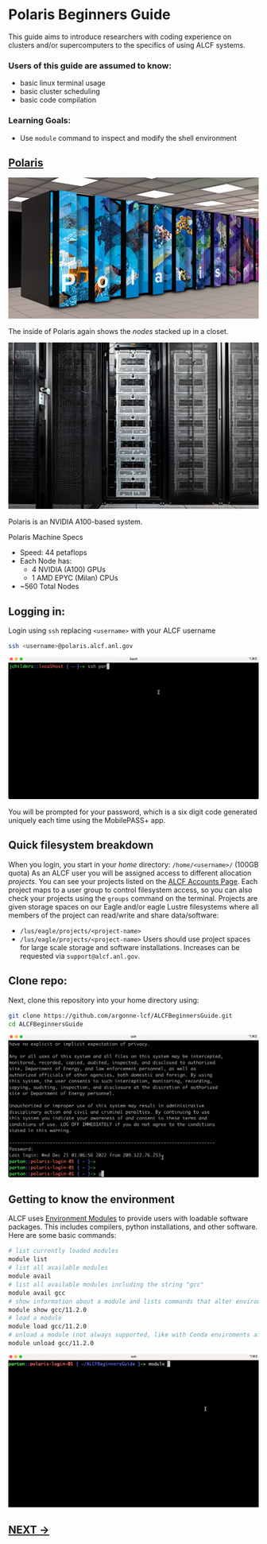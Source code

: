 # Polaris Beginners Guide

This guide aims to introduce researchers with coding experience on clusters and/or supercomputers to the specifics of using ALCF systems.

### Users of this guide are assumed to know:
* basic linux terminal usage
* basic cluster scheduling
* basic code compilation
### Learning Goals:
* Use `module` command to inspect and modify the shell environment


## [Polaris](https://www.alcf.anl.gov/polaris)

![Polaris](media/polaris.jpg)

The inside of Polaris again shows the _nodes_ stacked up in a closet.

![Polaris-rack](media/polaris1.jpg)

Polaris is an NVIDIA A100-based system.

Polaris Machine Specs
* Speed: 44 petaflops
* Each Node has:
  * 4 NVIDIA (A100) GPUs
  * 1 AMD EPYC (Milan) CPUs
* ~560 Total Nodes


## Logging in:

Login using `ssh` replacing `<username>` with your ALCF username
```bash
ssh <username>@polaris.alcf.anl.gov
```

![login](media/polaris_login.gif)

You will be prompted for your password, which is a six digit code generated uniquely each time using the MobilePASS+ app. 

## Quick filesystem breakdown

When you login, you start in your _home_ directory: `/home/<username>/` (100GB quota)
As an ALCF user you will be assigned access to different allocation _projects_. You can see your projects listed on the [ALCF Accounts Page](accounts.alcf.anl.gov). Each project maps to a user group to control filesystem access, so you can also check your projects using the `groups` command on the terminal. Projects are given storage spaces on our Eagle and/or eagle Lustre filesystems where all members of the project can read/write and share data/software:
* `/lus/eagle/projects/<project-name>`
* `/lus/eagle/projects/<project-name>`
Users should use project spaces for large scale storage and software installations. Increases can be requested via `support@alcf.anl.gov`.

## Clone repo:

Next, clone this repository into your home directory using:
```bash
git clone https://github.com/argonne-lcf/ALCFBeginnersGuide.git
cd ALCFBeginnersGuide
```

![clone](media/polaris_git_clone_repo.gif)

## Getting to know the environment

ALCF uses [Environment Modules](https://modules.readthedocs.io/en/latest/index.html) to provide users with loadable software packages. This includes compilers, python installations, and other software. Here are some basic commands:

```bash
# list currently loaded modules
module list
# list all available modules
module avail
# list all available modules including the string "gcc"
module avail gcc
# show information about a module and lists commands that alter environment
module show gcc/11.2.0
# load a module
module load gcc/11.2.0
# unload a module (not always supported, like with Conda enviroments after activate is called)
module unload gcc/11.2.0
```

![modules](media/polaris_modules.gif)

## [NEXT ->](00_scheduler.md)

